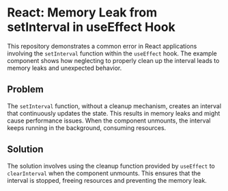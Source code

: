 # React: Memory Leak from setInterval in useEffect Hook

This repository demonstrates a common error in React applications involving the `setInterval` function within the `useEffect` hook.  The example component shows how neglecting to properly clean up the interval leads to memory leaks and unexpected behavior.

## Problem

The `setInterval` function, without a cleanup mechanism, creates an interval that continuously updates the state. This results in memory leaks and might cause performance issues. When the component unmounts, the interval keeps running in the background, consuming resources.

## Solution

The solution involves using the cleanup function provided by `useEffect` to `clearInterval` when the component unmounts. This ensures that the interval is stopped, freeing resources and preventing the memory leak.